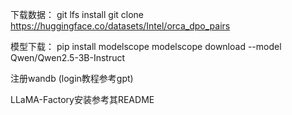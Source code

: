 下载数据：
git lfs install
git clone https://huggingface.co/datasets/Intel/orca_dpo_pairs

模型下载：
pip install modelscope
modelscope 
download --model Qwen/Qwen2.5-3B-Instruct

注册wandb (login教程参考gpt)

LLaMA-Factory安装参考其README


